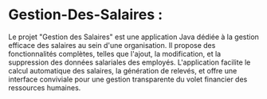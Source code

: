 # Gestion-Des-Salaires :
Le projet "Gestion des Salaires" est une application Java dédiée à la gestion efficace des salaires au sein d'une organisation. Il propose des fonctionnalités complètes, telles que l'ajout, la modification, et la suppression des données salariales des employés. L'application facilite le calcul automatique des salaires, la génération de relevés, et offre une interface conviviale pour une gestion transparente du volet financier des ressources humaines.
